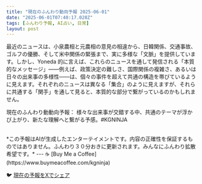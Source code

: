 ```yaml
---
title: "現在のふんわり動向予報 2025-06-01"
date: "2025-06-01T07:40:17.028Z"
tags: [ふんわり予報, AI占い, 日常]
layout: post
---
```



最近のニュースは、小泉農相と元農相の意見の相違から、日韓関係、交通事故、ゴルフの優勝、そして米中関係の緊張まで、実に多様な「文脈」を提供しています。しかし、Yoneda 的に言えば、これらのニュースを通して発信される「本質的なメッセージ」――例えば、政策決定の難しさ、国際関係の複雑さ、あるいは日々の出来事の多様性――は、個々の事件を超えて共通の構造を帯びているように見えます。それぞれのニュースは異なる「集合」のように見えますが、それらに共通する「関手」を通して見ると、本質的な部分で繋がっているのかもしれません。


現在のふんわり動動向予報：
様々な出来事が交錯する中、共通のテーマが浮かび上がり、新たな理解へと繋がる予感。#KGNINJA

<br>
*この予報はAIが生成したエンターテイメントです。内容の正確性を保証するものではありません。ふんわり３０分おきに更新されます。みんなにふんわり拡散希望です。*
---
☕️ [Buy Me a Coffee](https://www.buymeacoffee.com/kgninja)

🐦 [現在の予報をXでシェア](https://twitter.com/intent/tweet?text=%E7%8F%BE%E5%9C%A8%E3%81%AE%E3%81%B5%E3%82%93%E3%82%8F%E3%82%8A%E4%BA%88%E5%A0%B1%3A%20%E3%80%8C%E6%9C%80%E8%BF%91%E3%81%AE%E3%83%8B%E3%83%A5%E3%83%BC%E3%82%B9%E3%81%AF%E3%80%81%E5%B0%8F%E6%B3%89%E8%BE%B2%E7%9B%B8%E3%81%A8%E5%85%83%E8%BE%B2%E7%9B%B8%E3%81%AE%E6%84%8F%E8%A6%8B%E3%81%AE%E7%9B%B8%E9%81%95%E3%81%8B%E3%82%89%E3%80%81%E6%97%A5%E9%9F%93%E9%96%A2%E4%BF%82%E3%80%81%E4%BA%A4%E9%80%9A%E4%BA%8B%E6%95%85%E3%80%81%E3%82%B4%E3%83%AB%E3%83%95%E3%81%AE%E5%84%AA%E5%8B%9D%E3%80%81%E3%81%9D%E3%81%97%E3%81%A6%E7%B1%B3%E4%B8%AD%E9%96%A2%E4%BF%82%E3%81%AE%E7%B7%8A%E5%BC%B5%E3%81%BE%E3%81%A7%E3%80%81%E5%AE%9F%E3%81%AB%E5%A4%9A%E6%A7%98%E3%81%AA%E3%80%8C%E6%96%87%E8%84%88%E3%80%8D%E3%82%92%E6%8F%90%E4%BE%9B%E3%81%97%E3%81%A6%E3%81%84%E3%81%BE%E3%81%99%E3%80%82%E3%80%8D%23KGNINJA%20%E7%B6%9A%E3%81%8D%E3%81%AF%E3%83%96%E3%83%AD%E3%82%B0%E3%81%A7%EF%BC%81%F0%9F%91%87&url=https%3A%2F%2Fkg-ninja.github.io%2FFunwariyoso%2F)
